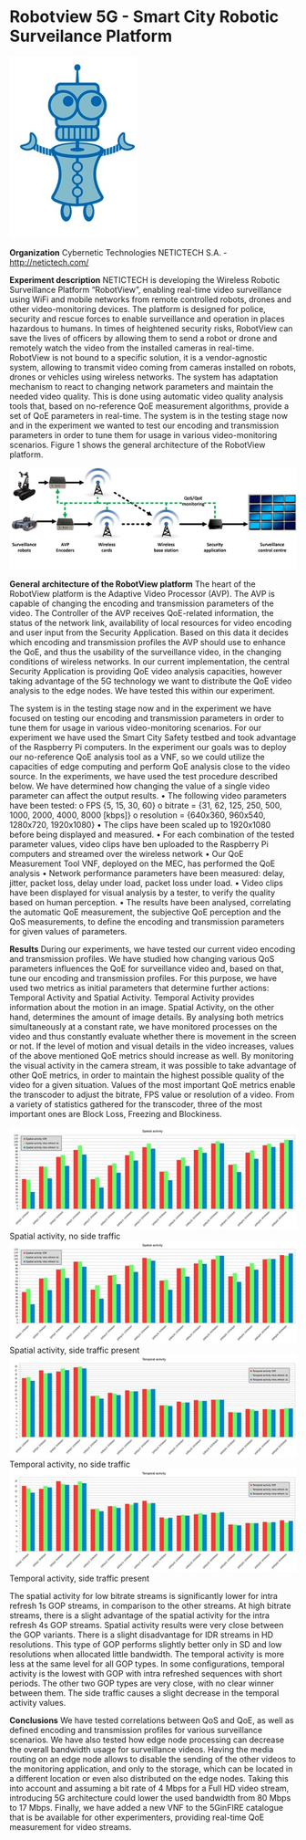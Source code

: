 <!-- TITLE: Robotview 5G -->
<!-- SUBTITLE: Smart City Robotic Surveilance Platform -->

# Robotview 5G - Smart City Robotic Surveilance Platform

![Robotview Robot Pic](/uploads/robot-view-5-g/robotview-robot-pic.jpg "Robotview Robot Pic")

**Organization**
Cybernetic Technologies NETICTECH S.A. - http://netictech.com/ 

**Experiment description**
NETICTECH is developing the Wireless Robotic Surveillance Platform “RobotView”, enabling real-time video surveillance using WiFi and mobile networks from remote controlled robots, drones and other video-monitoring devices. The platform is designed for police, security and rescue forces to enable surveillance and operation in places hazardous to humans. In times of heightened security risks, RobotView can save the lives of officers by allowing them to send a robot or drone and remotely watch the video from the installed cameras in real-time. RobotView is not bound to a specific solution, it is a vendor-agnostic system, allowing to transmit video coming from cameras installed on robots, drones or vehicles using wireless networks. The system has adaptation mechanism to react to changing network parameters and maintain the needed video quality. This is done using automatic video quality analysis tools that, based on no-reference QoE measurement algorithms, provide a set of QoE parameters in real-time. The system is in the testing stage now and in the experiment we wanted to test our encoding and transmission parameters in  order to tune them for usage in various video-monitoring scenarios. Figure 1 shows the general architecture of the RobotView platform. 

![Robotview Pic 2](/uploads/robot-view-5-g/robotview-pic-2.jpg "Robotview Pic 2")

**General architecture of the RobotView platform**
The heart of the RobotView platform is the Adaptive Video Processor (AVP). The AVP is capable of changing the encoding and transmission parameters of the video. The Controller of the AVP receives QoE-related information, the status of the network link, availability of local resources for video encoding and user input from the Security Application. Based on this data it decides which encoding and transmission profiles the AVP should use to enhance the QoE, and thus the usability of the surveillance video, in the changing conditions of wireless networks. In our current implementation, the central Security Application is providing QoE video analysis capacities, however taking advantage of the 5G technology we want to distribute the QoE video analysis to the edge nodes. We have tested this within our experiment.

The system is in the testing stage now and in the experiment we have focused on testing our encoding and transmission parameters in order to tune them for usage in various video-monitoring scenarios. For our experiment we have used the Smart City Safety testbed and took advantage of the Raspberry Pi computers. In the experiment our goals was to deploy our no-reference QoE analysis tool as a VNF, so we could utilize the capacities of edge computing and perform QoE analysis close to the video source. 
In the experiments, we have used the test procedure described below. We have determined how changing the value of a single video parameter can affect the output results.
•	The following video parameters have been tested:
o	FPS {5, 15, 30, 60}
o	bitrate = {31, 62, 125, 250, 500, 1000, 2000, 4000, 8000 [kbps]}
o	resolution = {640x360, 960x540, 1280x720, 1920x1080}
•	The clips have been scaled up to 1920x1080 before being displayed and measured.
•	For each combination of the tested parameter values, video clips have ben uploaded to the Raspberry Pi computers and streamed over the wireless network
•	Our QoE Measurement Tool VNF, deployed on the MEC, has performed the QoE analysis
•	Network performance parameters have been measured: delay, jitter, packet loss, delay under load, packet loss under load.
•	Video clips have been displayed for visual analysis by a tester, to verify the quality based on human perception.
•	The results have been analysed, correlating the automatic QoE measurement, the subjective QoE perception and the QoS measurements, to define the encoding and transmission parameters for given values of parameters.

**Results**
During our experiments, we have tested our current video encoding and transmission profiles. We have studied how changing various QoS parameters influences the QoE for surveillance video and, based on that, tune our encoding and transmission profiles. For this purpose, we have used two metrics as initial parameters that determine further actions: Temporal Activity and Spatial Activity. Temporal Activity provides information about the motion in an image. Spatial Activity, on the other hand, determines the amount of image details. By analysing both metrics simultaneously at a constant rate, we have monitored processes on the video and thus constantly evaluate whether there is movement in the screen or not. If the level of motion and visual details in the video increases, values of the above mentioned QoE metrics should increase as well. By monitoring the visual activity in the camera stream, it was possible to take advantage of other QoE metrics, in order to maintain the highest possible quality of the video for a given situation. Values of the most important QoE metrics enable the transcoder to adjust the bitrate, FPS value or resolution of a video. From a variety of statistics gathered for the transcoder, three of the most important ones are Block Loss, Freezing and Blockiness.

![Robotview Pic 3](/uploads/robot-view-5-g/robotview-pic-3.jpg "Robotview Pic 3")
Spatial activity, no side traffic
![Robotview Pic 4](/uploads/robot-view-5-g/robotview-pic-4.jpg "Robotview Pic 4")
Spatial activity, side traffic present
![Robotview Pic 5](/uploads/robot-view-5-g/robotview-pic-5.jpg "Robotview Pic 5")
Temporal activity, no side traffic
![Robotview Pic 6](/uploads/robot-view-5-g/robotview-pic-6.jpg "Robotview Pic 6")
Temporal activity, side traffic present

The spatial activity for low bitrate streams is significantly lower for intra refresh 1s GOP streams, in comparison to the other streams. At high bitrate streams, there is a slight advantage of the spatial activity for the intra refresh 4s GOP streams. Spatial activity results were very close between the GOP variants. There is a slight disadvantage for IDR streams in HD resolutions. This type of GOP performs slightly better only in SD and low resolutions when allocated little bandwidth.
The temporal activity is more less at the same level for all GOP types. In some configurations, temporal activity is the lowest with GOP with intra refreshed sequences with short periods. The other two GOP types are very close, with no clear winner between them. The side traffic causes a slight decrease in the temporal activity values.

**Conclusions**
We have tested correlations between QoS and QoE, as well as defined encoding and transmission profiles for various surveillance scenarios. We have also tested how edge node processing can decrease the overall bandwidth usage for surveillance videos. Having the media routing on an edge node allows to disable the sending of the other videos to the monitoring application, and only to the storage, which can be located in a different location or even also distributed on the edge nodes. Taking this into account and assuming a bit rate of 4 Mbps for a Full HD video stream, introducing 5G architecture could lower the used bandwidth from 80 Mbps to 17 Mbps. Finally, we have added a new VNF to the 5GinFIRE catalogue that is be available for other experimenters, providing real-time QoE measurement for video streams.